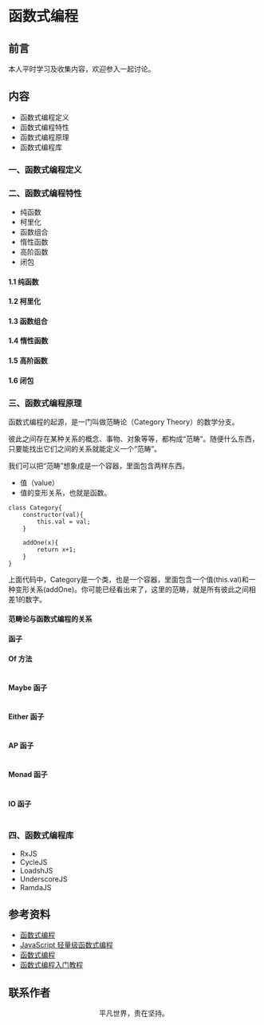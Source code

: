 # 函数式编程

## 前言

本人平时学习及收集内容，欢迎参入一起讨论。

## 内容

- 函数式编程定义
- 函数式编程特性
- 函数式编程原理
- 函数式编程库

### 一、函数式编程定义

### 二、函数式编程特性

- 纯函数
- 柯里化
- 函数组合
- 惰性函数
- 高阶函数
- 闭包

#### 1.1 纯函数

#### 1.2 柯里化

#### 1.3 函数组合

#### 1.4 惰性函数

#### 1.5 高阶函数

#### 1.6 闭包

### 三、函数式编程原理

函数式编程的起源，是一门叫做范畴论（Category Theory）的数学分支。

彼此之间存在某种关系的概念、事物、对象等等，都构成“范畴”。随便什么东西，只要能找出它们之间的关系就能定义一个“范畴”。

我们可以把“范畴”想象成是一个容器，里面包含两样东西。

- 值（value）
- 值的变形关系，也就是函数。

```
class Category{
    constructor(val){
        this.val = val;
    }

    addOne(x){
        return x+1;
    }
}
```

上面代码中，Category是一个类，也是一个容器，里面包含一个值(this.val)和一种变形关系(addOne)。你可能已经看出来了，这里的范畴，就是所有彼此之间相差1的数字。

#### 范畴论与函数式编程的关系

#### 函子

#### Of 方法

```
```

#### Maybe 函子

```
```

#### Either 函子

```
```

#### AP 函子

```
```

#### Monad 函子

```
```

#### IO 函子

```
```

### 四、函数式编程库

- RxJS
- CycleJS
- LoadshJS
- UnderscoreJS
- RamdaJS

## 参考资料

- [函数式编程](https://yhlben.github.io/blog/base-functional.html)
- [JavaScript 轻量级函数式编程](https://wizardforcel.gitbooks.io/functional-light-js/content/)
- [函数式编程](https://llh911001.gitbooks.io/mostly-adequate-guide-chinese/content/)
- [函数式编程入门教程](http://www.ruanyifeng.com/blog/2017/02/fp-tutorial.html)

## 联系作者

<div align="center">
    <p>
        平凡世界，贵在坚持。
    </p>
    <img :src="$withBase('/about/contact.png')" />
</div>
